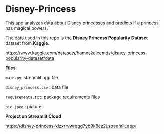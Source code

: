 # Disney-Princess
 This app analyzes data about Disney princesses and predicts if a princess has magical powers.

The data used in this repo is the __Disney Princess Popularity Dataset__ dataset from __Kaggle__.

https://www.kaggle.com/datasets/hamnakaleemds/disney-princess-popularity-dataset/data

__Files__:

`main.py`: streamlit app file

`disney_princess.csv` : data file 

`requirements.txt`: package requirements files

`pic.jpeg` : picture

__Project on Streamlit Cloud__

https://disney-princess-klzxrrvwrqgg7yb9k8cz2j.streamlit.app/
